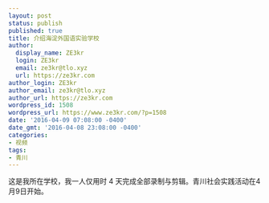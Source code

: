 ```yaml
---
layout: post
status: publish
published: true
title: 介绍海淀外国语实验学校
author:
  display_name: ZE3kr
  login: ZE3kr
  email: ze3kr@tlo.xyz
  url: https://ze3kr.com
author_login: ZE3kr
author_email: ze3kr@tlo.xyz
author_url: https://ze3kr.com
wordpress_id: 1508
wordpress_url: https://www.ze3kr.com/?p=1508
date: '2016-04-09 07:08:00 -0400'
date_gmt: '2016-04-08 23:08:00 -0400'
categories:
- 视频
tags:
- 青川
---
```

<p>这是我所在学校，我一人仅用时 4 天完成全部录制与剪辑。青川社会实践活动在4月9日开始。</p>
